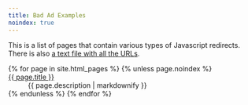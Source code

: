 ```yaml
---
title: Bad Ad Examples
noindex: true
---
```


This is a list of pages that contain various types of Javascript redirects. There is also [a text file with all the URLs](urls.txt).

<dl>
{% for page in site.html_pages %}
	{% unless page.noindex %}
		<dt><a href="{{ page.url | relative_url }}">{{ page.title }}</a></dt>
		<dd>
			{{ page.description | markdownify }}
		</dd>
	{% endunless %}
{% endfor %}
</dl>
